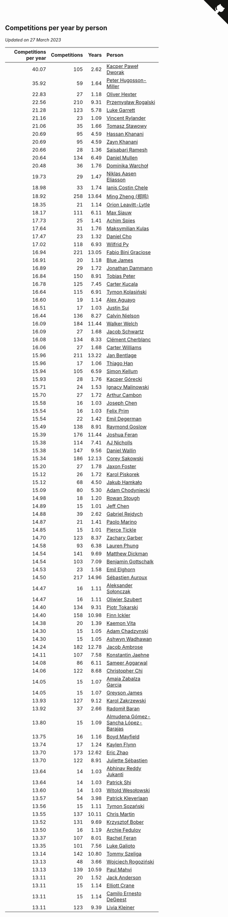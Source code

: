 ## Competitions per year by person

*Updated on 27 March 2023*

| Competitions per year | Competitions | Years | Person |
| ---: | ---: | ---: | :--- |
| 40.07 | 105 | 2.62 | [Kacper Paweł Dworak](https://www.worldcubeassociation.org/persons/2020DWOR01) |
| 35.92 | 59 | 1.64 | [Peter Hugosson-Miller](https://www.worldcubeassociation.org/persons/2021HUGO01) |
| 22.83 | 27 | 1.18 | [Oliver Hexter](https://www.worldcubeassociation.org/persons/2022HEXT01) |
| 22.56 | 210 | 9.31 | [Przemysław Rogalski](https://www.worldcubeassociation.org/persons/2013ROGA02) |
| 21.28 | 123 | 5.78 | [Luke Garrett](https://www.worldcubeassociation.org/persons/2017GARR05) |
| 21.16 | 23 | 1.09 | [Vincent Rylander](https://www.worldcubeassociation.org/persons/2022RYLA01) |
| 21.06 | 35 | 1.66 | [Tomasz Stawowy](https://www.worldcubeassociation.org/persons/2021STAW01) |
| 20.69 | 95 | 4.59 | [Hassan Khanani](https://www.worldcubeassociation.org/persons/2018KHAN26) |
| 20.69 | 95 | 4.59 | [Zayn Khanani](https://www.worldcubeassociation.org/persons/2018KHAN28) |
| 20.66 | 28 | 1.36 | [Saisabari Ramesh](https://www.worldcubeassociation.org/persons/2021RAME01) |
| 20.64 | 134 | 6.49 | [Daniel Mullen](https://www.worldcubeassociation.org/persons/2016MULL04) |
| 20.48 | 36 | 1.76 | [Dominika Warchoł](https://www.worldcubeassociation.org/persons/2021WARC01) |
| 19.73 | 29 | 1.47 | [Niklas Aasen Eliasson](https://www.worldcubeassociation.org/persons/2021ELIA01) |
| 18.98 | 33 | 1.74 | [Ianis Costin Chele](https://www.worldcubeassociation.org/persons/2021CHEL01) |
| 18.92 | 258 | 13.64 | [Ming Zheng (郑鸣)](https://www.worldcubeassociation.org/persons/2009ZHEN11) |
| 18.35 | 21 | 1.14 | [Orion Leavitt-Lytle](https://www.worldcubeassociation.org/persons/2022LEAV01) |
| 18.17 | 111 | 6.11 | [Max Siauw](https://www.worldcubeassociation.org/persons/2017SIAU02) |
| 17.73 | 25 | 1.41 | [Achim Spies](https://www.worldcubeassociation.org/persons/2021SPIE01) |
| 17.64 | 31 | 1.76 | [Maksymilian Kulas](https://www.worldcubeassociation.org/persons/2021KULA02) |
| 17.47 | 23 | 1.32 | [Daniel Cho](https://www.worldcubeassociation.org/persons/2021CHOD01) |
| 17.02 | 118 | 6.93 | [Wilfrid Py](https://www.worldcubeassociation.org/persons/2016PYWI01) |
| 16.94 | 221 | 13.05 | [Fabio Bini Graciose](https://www.worldcubeassociation.org/persons/2010GRAC02) |
| 16.91 | 20 | 1.18 | [Blue James](https://www.worldcubeassociation.org/persons/2022JAME01) |
| 16.89 | 29 | 1.72 | [Jonathan Dammann](https://www.worldcubeassociation.org/persons/2021DAMM01) |
| 16.84 | 150 | 8.91 | [Tobias Peter](https://www.worldcubeassociation.org/persons/2014PETE03) |
| 16.78 | 125 | 7.45 | [Carter Kucala](https://www.worldcubeassociation.org/persons/2015KUCA01) |
| 16.64 | 115 | 6.91 | [Tymon Kolasiński](https://www.worldcubeassociation.org/persons/2016KOLA02) |
| 16.60 | 19 | 1.14 | [Alex Aguayo](https://www.worldcubeassociation.org/persons/2022AGUA01) |
| 16.51 | 17 | 1.03 | [Justin Sui](https://www.worldcubeassociation.org/persons/2022SUIJ01) |
| 16.44 | 136 | 8.27 | [Calvin Nielson](https://www.worldcubeassociation.org/persons/2014NIEL03) |
| 16.09 | 184 | 11.44 | [Walker Welch](https://www.worldcubeassociation.org/persons/2011WELC01) |
| 16.09 | 27 | 1.68 | [Jacob Schwartz](https://www.worldcubeassociation.org/persons/2021SCHW01) |
| 16.08 | 134 | 8.33 | [Clément Cherblanc](https://www.worldcubeassociation.org/persons/2014CHER05) |
| 16.06 | 27 | 1.68 | [Carter Williams](https://www.worldcubeassociation.org/persons/2021WILL06) |
| 15.96 | 211 | 13.22 | [Jan Bentlage](https://www.worldcubeassociation.org/persons/2010BENT01) |
| 15.96 | 17 | 1.06 | [Thiago Han](https://www.worldcubeassociation.org/persons/2022HANT01) |
| 15.94 | 105 | 6.59 | [Simon Kellum](https://www.worldcubeassociation.org/persons/2016KELL12) |
| 15.93 | 28 | 1.76 | [Kacper Górecki](https://www.worldcubeassociation.org/persons/2021GORE01) |
| 15.71 | 24 | 1.53 | [Ignacy Malinowski](https://www.worldcubeassociation.org/persons/2021MALI02) |
| 15.70 | 27 | 1.72 | [Arthur Cambon](https://www.worldcubeassociation.org/persons/2021CAMB01) |
| 15.58 | 16 | 1.03 | [Joseph Chen](https://www.worldcubeassociation.org/persons/2022CHEN16) |
| 15.54 | 16 | 1.03 | [Felix Prim](https://www.worldcubeassociation.org/persons/2022PRIM01) |
| 15.54 | 22 | 1.42 | [Emil Degerman](https://www.worldcubeassociation.org/persons/2021DEGE01) |
| 15.49 | 138 | 8.91 | [Raymond Goslow](https://www.worldcubeassociation.org/persons/2014GOSL01) |
| 15.39 | 176 | 11.44 | [Joshua Feran](https://www.worldcubeassociation.org/persons/2011FERA01) |
| 15.38 | 114 | 7.41 | [AJ Nicholls](https://www.worldcubeassociation.org/persons/2015NICH04) |
| 15.38 | 147 | 9.56 | [Daniel Wallin](https://www.worldcubeassociation.org/persons/2013WALL03) |
| 15.34 | 186 | 12.13 | [Corey Sakowski](https://www.worldcubeassociation.org/persons/2011SAKO01) |
| 15.20 | 27 | 1.78 | [Jaxon Foster](https://www.worldcubeassociation.org/persons/2021FOST01) |
| 15.12 | 26 | 1.72 | [Karol Piskorek](https://www.worldcubeassociation.org/persons/2021PISK01) |
| 15.12 | 68 | 4.50 | [Jakub Hamkało](https://www.worldcubeassociation.org/persons/2018HAMK01) |
| 15.09 | 80 | 5.30 | [Adam Chodyniecki](https://www.worldcubeassociation.org/persons/2017CHOD02) |
| 14.98 | 18 | 1.20 | [Rowan Stough](https://www.worldcubeassociation.org/persons/2022STOU01) |
| 14.89 | 15 | 1.01 | [Jeff Chen](https://www.worldcubeassociation.org/persons/2022CHEN19) |
| 14.88 | 39 | 2.62 | [Gabriel Rejdych](https://www.worldcubeassociation.org/persons/2020REJD01) |
| 14.87 | 21 | 1.41 | [Paolo Marino](https://www.worldcubeassociation.org/persons/2021MARI04) |
| 14.85 | 15 | 1.01 | [Pierce Tickle](https://www.worldcubeassociation.org/persons/2022TICK01) |
| 14.70 | 123 | 8.37 | [Zachary Garber](https://www.worldcubeassociation.org/persons/2014GARB01) |
| 14.58 | 93 | 6.38 | [Lauren Phung](https://www.worldcubeassociation.org/persons/2016PHUN02) |
| 14.54 | 141 | 9.69 | [Matthew Dickman](https://www.worldcubeassociation.org/persons/2013DICK01) |
| 14.54 | 103 | 7.09 | [Benjamin Gottschalk](https://www.worldcubeassociation.org/persons/2016GOTT01) |
| 14.53 | 23 | 1.58 | [Emil Elghorn](https://www.worldcubeassociation.org/persons/2021ELGH01) |
| 14.50 | 217 | 14.96 | [Sébastien Auroux](https://www.worldcubeassociation.org/persons/2008AURO01) |
| 14.47 | 16 | 1.11 | [Aleksander Sołonczak](https://www.worldcubeassociation.org/persons/2022SOLO01) |
| 14.47 | 16 | 1.11 | [Oliwier Szubert](https://www.worldcubeassociation.org/persons/2022SZUB01) |
| 14.40 | 134 | 9.31 | [Piotr Tokarski](https://www.worldcubeassociation.org/persons/2013TOKA01) |
| 14.40 | 158 | 10.98 | [Finn Ickler](https://www.worldcubeassociation.org/persons/2012ICKL01) |
| 14.38 | 20 | 1.39 | [Kaemon Vita](https://www.worldcubeassociation.org/persons/2021VITA01) |
| 14.30 | 15 | 1.05 | [Adam Chadzynski](https://www.worldcubeassociation.org/persons/2022CHAD02) |
| 14.30 | 15 | 1.05 | [Ashwyn Wadhawan](https://www.worldcubeassociation.org/persons/2022WADH02) |
| 14.24 | 182 | 12.78 | [Jacob Ambrose](https://www.worldcubeassociation.org/persons/2010AMBR01) |
| 14.11 | 107 | 7.58 | [Konstantin Jaehne](https://www.worldcubeassociation.org/persons/2015JAEH01) |
| 14.08 | 86 | 6.11 | [Sameer Aggarwal](https://www.worldcubeassociation.org/persons/2017AGGA01) |
| 14.06 | 122 | 8.68 | [Christopher Chi](https://www.worldcubeassociation.org/persons/2014CHIC01) |
| 14.05 | 15 | 1.07 | [Amaia Zabalza Garcia](https://www.worldcubeassociation.org/persons/2022GARC03) |
| 14.05 | 15 | 1.07 | [Greyson James](https://www.worldcubeassociation.org/persons/2022JAME02) |
| 13.93 | 127 | 9.12 | [Karol Zakrzewski](https://www.worldcubeassociation.org/persons/2014ZAKR01) |
| 13.92 | 37 | 2.66 | [Radomił Baran](https://www.worldcubeassociation.org/persons/2020BARA02) |
| 13.80 | 15 | 1.09 | [Almudena Gómez-Sancha López-Barajas](https://www.worldcubeassociation.org/persons/2022GOME03) |
| 13.75 | 16 | 1.16 | [Boyd Mayfield](https://www.worldcubeassociation.org/persons/2022MAYF01) |
| 13.74 | 17 | 1.24 | [Kaylen Flynn](https://www.worldcubeassociation.org/persons/2022FLYN01) |
| 13.70 | 173 | 12.62 | [Eric Zhao](https://www.worldcubeassociation.org/persons/2010ZHAO19) |
| 13.70 | 122 | 8.91 | [Juliette Sébastien](https://www.worldcubeassociation.org/persons/2014SEBA01) |
| 13.64 | 14 | 1.03 | [Abhinav Reddy Jukanti](https://www.worldcubeassociation.org/persons/2022JUKA01) |
| 13.64 | 14 | 1.03 | [Patrick Shi](https://www.worldcubeassociation.org/persons/2022SHIP01) |
| 13.60 | 14 | 1.03 | [Witold Wesołowski](https://www.worldcubeassociation.org/persons/2022WESO01) |
| 13.57 | 54 | 3.98 | [Patrick Kleverlaan](https://www.worldcubeassociation.org/persons/2019KLEV01) |
| 13.56 | 15 | 1.11 | [Tymon Sozański](https://www.worldcubeassociation.org/persons/2022SOZA01) |
| 13.55 | 137 | 10.11 | [Chris Martin](https://www.worldcubeassociation.org/persons/2013MART03) |
| 13.52 | 131 | 9.69 | [Krzysztof Bober](https://www.worldcubeassociation.org/persons/2013BOBE01) |
| 13.50 | 16 | 1.19 | [Archie Fedulov](https://www.worldcubeassociation.org/persons/2022FEDU01) |
| 13.37 | 107 | 8.01 | [Rachel Feran](https://www.worldcubeassociation.org/persons/2015FERA01) |
| 13.35 | 101 | 7.56 | [Luke Galioto](https://www.worldcubeassociation.org/persons/2015GALI02) |
| 13.14 | 142 | 10.80 | [Tommy Szeliga](https://www.worldcubeassociation.org/persons/2012SZEL01) |
| 13.13 | 48 | 3.66 | [Wojciech Rogoziński](https://www.worldcubeassociation.org/persons/2019ROGO04) |
| 13.13 | 139 | 10.59 | [Paul Mahvi](https://www.worldcubeassociation.org/persons/2012MAHV01) |
| 13.11 | 20 | 1.52 | [Jack Anderson](https://www.worldcubeassociation.org/persons/2021ANDE05) |
| 13.11 | 15 | 1.14 | [Elliott Crane](https://www.worldcubeassociation.org/persons/2022CRAN01) |
| 13.11 | 15 | 1.14 | [Camilo Ernesto DeGeest](https://www.worldcubeassociation.org/persons/2022DEGE01) |
| 13.11 | 123 | 9.39 | [Livia Kleiner](https://www.worldcubeassociation.org/persons/2013KLEI03) |


<a href="https://github.com/jonatanklosko/wca_statistics" class="github-corner" aria-label="View source on Github"><svg width="80" height="80" viewBox="0 0 250 250" style="fill:#151513; color:#fff; position: absolute; top: 0; border: 0; right: 0;" aria-hidden="true"><path d="M0,0 L115,115 L130,115 L142,142 L250,250 L250,0 Z"></path><path d="M128.3,109.0 C113.8,99.7 119.0,89.6 119.0,89.6 C122.0,82.7 120.5,78.6 120.5,78.6 C119.2,72.0 123.4,76.3 123.4,76.3 C127.3,80.9 125.5,87.3 125.5,87.3 C122.9,97.6 130.6,101.9 134.4,103.2" fill="currentColor" style="transform-origin: 130px 106px;" class="octo-arm"></path><path d="M115.0,115.0 C114.9,115.1 118.7,116.5 119.8,115.4 L133.7,101.6 C136.9,99.2 139.9,98.4 142.2,98.6 C133.8,88.0 127.5,74.4 143.8,58.0 C148.5,53.4 154.0,51.2 159.7,51.0 C160.3,49.4 163.2,43.6 171.4,40.1 C171.4,40.1 176.1,42.5 178.8,56.2 C183.1,58.6 187.2,61.8 190.9,65.4 C194.5,69.0 197.7,73.2 200.1,77.6 C213.8,80.2 216.3,84.9 216.3,84.9 C212.7,93.1 206.9,96.0 205.4,96.6 C205.1,102.4 203.0,107.8 198.3,112.5 C181.9,128.9 168.3,122.5 157.7,114.1 C157.9,116.9 156.7,120.9 152.7,124.9 L141.0,136.5 C139.8,137.7 141.6,141.9 141.8,141.8 Z" fill="currentColor" class="octo-body"></path></svg></a><style>.github-corner:hover .octo-arm{animation:octocat-wave 560ms ease-in-out}@keyframes octocat-wave{0%,100%{transform:rotate(0)}20%,60%{transform:rotate(-25deg)}40%,80%{transform:rotate(10deg)}}@media (max-width:500px){.github-corner:hover .octo-arm{animation:none}.github-corner .octo-arm{animation:octocat-wave 560ms ease-in-out}}</style>
